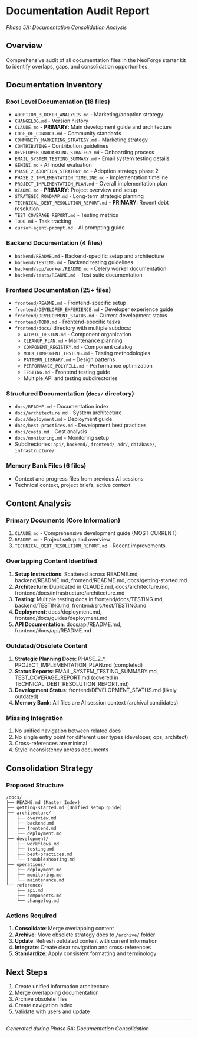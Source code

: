 # Documentation Audit Report
*Phase 5A: Documentation Consolidation Analysis*

## Overview
Comprehensive audit of all documentation files in the NeoForge starter kit to identify overlaps, gaps, and consolidation opportunities.

## Documentation Inventory

### **Root Level Documentation (18 files)**
- `ADOPTION_BLOCKER_ANALYSIS.md` - Marketing/adoption strategy
- `CHANGELOG.md` - Version history 
- `CLAUDE.md` - **PRIMARY**: Main development guide and architecture
- `CODE_OF_CONDUCT.md` - Community standards
- `COMMUNITY_MARKETING_STRATEGY.md` - Marketing strategy
- `CONTRIBUTING` - Contribution guidelines
- `DEVELOPER_ONBOARDING_STRATEGY.md` - Onboarding process
- `EMAIL_SYSTEM_TESTING_SUMMARY.md` - Email system testing details
- `GEMINI.md` - AI model evaluation
- `PHASE_2_ADOPTION_STRATEGY.md` - Adoption strategy phase 2
- `PHASE_2_IMPLEMENTATION_TIMELINE.md` - Implementation timeline
- `PROJECT_IMPLEMENTATION_PLAN.md` - Overall implementation plan
- `README.md` - **PRIMARY**: Project overview and setup
- `STRATEGIC_ROADMAP.md` - Long-term strategic planning
- `TECHNICAL_DEBT_RESOLUTION_REPORT.md` - **PRIMARY**: Recent debt resolution
- `TEST_COVERAGE_REPORT.md` - Testing metrics
- `TODO.md` - Task tracking
- `cursor-agent-prompt.md` - AI prompting guide

### **Backend Documentation (4 files)**
- `backend/README.md` - Backend-specific setup and architecture
- `backend/TESTING.md` - Backend testing guidelines
- `backend/app/worker/README.md` - Celery worker documentation
- `backend/tests/README.md` - Test suite documentation

### **Frontend Documentation (25+ files)**
- `frontend/README.md` - Frontend-specific setup
- `frontend/DEVELOPER_EXPERIENCE.md` - Developer experience guide
- `frontend/DEVELOPMENT_STATUS.md` - Current development status
- `frontend/TODO.md` - Frontend-specific tasks
- `frontend/docs/` directory with multiple subdocs:
  - `ATOMIC_DESIGN.md` - Component organization
  - `CLEANUP_PLAN.md` - Maintenance planning
  - `COMPONENT_REGISTRY.md` - Component catalog
  - `MOCK_COMPONENT_TESTING.md` - Testing methodologies
  - `PATTERN_LIBRARY.md` - Design patterns
  - `PERFORMANCE_POLYFILL.md` - Performance optimization
  - `TESTING.md` - Frontend testing guide
  - Multiple API and testing subdirectories

### **Structured Documentation (`docs/` directory)**
- `docs/README.md` - Documentation index
- `docs/architecture.md` - System architecture
- `docs/deployment.md` - Deployment guide
- `docs/best-practices.md` - Development best practices
- `docs/costs.md` - Cost analysis
- `docs/monitoring.md` - Monitoring setup
- Subdirectories: `api/`, `backend/`, `frontend/`, `adr/`, `database/`, `infrastructure/`

### **Memory Bank Files (6 files)**
- Context and progress files from previous AI sessions
- Technical context, project briefs, active context

## Content Analysis

### **Primary Documents (Core Information)**
1. `CLAUDE.md` - Comprehensive development guide (MOST CURRENT)
2. `README.md` - Project setup and overview
3. `TECHNICAL_DEBT_RESOLUTION_REPORT.md` - Recent improvements

### **Overlapping Content Identified**
1. **Setup Instructions**: Scattered across README.md, backend/README.md, frontend/README.md, docs/getting-started.md
2. **Architecture**: Duplicated in CLAUDE.md, docs/architecture.md, frontend/docs/infrastructure/architecture.md
3. **Testing**: Multiple testing docs in frontend/docs/TESTING.md, backend/TESTING.md, frontend/src/test/TESTING.md
4. **Deployment**: docs/deployment.md, frontend/docs/guides/deployment.md
5. **API Documentation**: docs/api/README.md, frontend/docs/api/README.md

### **Outdated/Obsolete Content**
1. **Strategic Planning Docs**: PHASE_2_*, PROJECT_IMPLEMENTATION_PLAN.md (completed)
2. **Status Reports**: EMAIL_SYSTEM_TESTING_SUMMARY.md, TEST_COVERAGE_REPORT.md (covered in TECHNICAL_DEBT_RESOLUTION_REPORT.md)
3. **Development Status**: frontend/DEVELOPMENT_STATUS.md (likely outdated)
4. **Memory Bank**: All files are AI session context (archival candidates)

### **Missing Integration**
1. No unified navigation between related docs
2. No single entry point for different user types (developer, ops, architect)
3. Cross-references are minimal
4. Style inconsistency across documents

## Consolidation Strategy

### **Proposed Structure**
```
/docs/
├── README.md (Master Index)
├── getting-started.md (Unified setup guide)
├── architecture/
│   ├── overview.md
│   ├── backend.md
│   ├── frontend.md
│   └── deployment.md
├── development/
│   ├── workflows.md
│   ├── testing.md
│   ├── best-practices.md
│   └── troubleshooting.md
├── operations/
│   ├── deployment.md
│   ├── monitoring.md
│   └── maintenance.md
└── reference/
    ├── api.md
    ├── components.md
    └── changelog.md
```

### **Actions Required**
1. **Consolidate**: Merge overlapping content
2. **Archive**: Move obsolete strategy docs to `/archive/` folder
3. **Update**: Refresh outdated content with current information
4. **Integrate**: Create clear navigation and cross-references
5. **Standardize**: Apply consistent formatting and terminology

## Next Steps
1. Create unified information architecture
2. Merge overlapping documentation
3. Archive obsolete files
4. Create navigation index
5. Validate with users and update

---
*Generated during Phase 5A: Documentation Consolidation*
